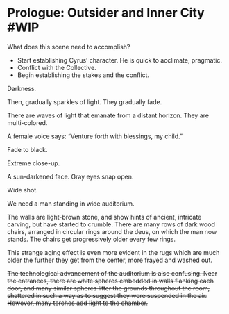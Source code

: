 # Prologue: Outsider and Inner City #WIP

What does this scene need to accomplish?

- Start establishing Cyrus’ character. He is quick to acclimate, pragmatic.
- Conflict with the Collective.
- Begin establishing the stakes and the conflict.

Darkness.

Then, gradually sparkles of light. They gradually fade.

There are waves of light that emanate from a distant horizon. They are multi-colored.

A female voice says: “Venture forth with blessings, my child.”

Fade to black.

Extreme close-up.

A sun-darkened face. Gray eyes snap open.

Wide shot.

We need a man standing in wide auditorium. 

The walls are light-brown stone, and show hints of ancient, intricate carving, but have started to crumble. There are many rows of dark wood chairs, arranged in circular rings around the deus, on which the man now stands. The chairs get progressively older every few rings.

This strange aging effect is even more evident in the rugs which are much older the further they get from the center, more frayed and washed out.

~~The technological advancement of the auditorium is also confusing. Near the entrances, there are white spheres embedded in walls flanking each door, and many similar spheres litter the grounds throughout the room, shattered in such a way as to suggest they were suspended in the air. However, many torches add light to the chamber.~~